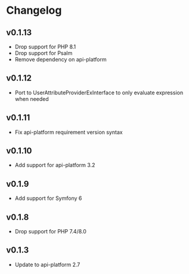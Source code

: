 # Changelog

## v0.1.13

* Drop support for PHP 8.1
* Drop support for Psalm
* Remove dependency on api-platform

## v0.1.12

* Port to UserAttributeProviderExInterface to only evaluate expression when needed

## v0.1.11

* Fix api-platform requirement version syntax

## v0.1.10

* Add support for api-platform 3.2

## v0.1.9

* Add support for Symfony 6

## v0.1.8

* Drop support for PHP 7.4/8.0

## v0.1.3

* Update to api-platform 2.7